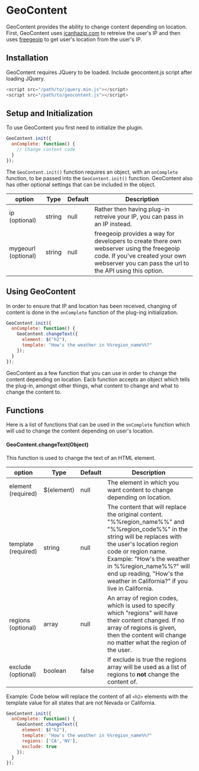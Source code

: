 GeoContent
============

GeoContent provides the ability to change content depending on location. First, GeoContent uses [icanhazip.com](https://major.io/icanhazip-com-faq/) to retreive the user's IP and then uses [freegeoip](http://freegeoip.net/) to get user's location from the user's IP.

## Installation
GeoContent requires JQuery to be loaded. Include geocontent.js script after loading JQuery. 
```javascript
<script src="/path/to/jquery.min.js"></script>
<script src="/path/to/geocontent.js"></script>
```
## Setup and Initialization
To use GeoContent you first need to initialize the plugin.  
```javascript
GeoContent.init({
  onComplete: function() {
    // Change content code
  }
});
```
The `GeoContent.init()` function requires an object, with an `onComplete` function, to be passed into the `GeoContent.init()` function. GeoContent also has other optional settings that can be included in the object. 

option | Type | Default | Description
------ | ---- | ------- | -----------
ip (optional) | string | null | Rather then having plug-in retreive your IP, you can pass in an IP instead.
mygeourl (optional)|string|null| freegeoip provides a way for developers to create there own webserver using the freegeoip code. If you've created your own webserver you can pass the url to the API using this option.

## Using GeoContent
In order to ensure that IP and location has been received, changing of content is done in the `onComplete` function of the plug-ing initialization. 
```javascript
GeoContent.init({
  onComplete: function() {
    GeoContent.changeText({
      element: $("h2"),
      template: "How's the weather in %%region_name%%?"
    });
  }
});
```
GeoContent as a few function that you can use in order to change the content depending on location. Eacb function accepts an object which tells the plug-in, amongst other things, what content to change and what to change the content to. 

## Functions
Here is a list of functions that can be used in the `onComplete` function which will usd to change the content depending on user's location. 
#### GeoContent.changeText(Object)
This function is used to change the text of an HTML element.

option | Type | Default | Description
------ | ---- | ------- | -----------
element (required) | $(element) |  null | The element in which you want content to change depending on location.
template (required) | string |  null | The content that will replace the original content. "%%region_name%%" and "%%region_code%%" in the string will be replaces with the user's location region code or region name. Example: "How's the weather in %%region_name%%?" will end up reading, "How's the weather in California?" if you live in California. 
regions (optional) | array |  null | An array of region codes, which is used to specify which "regions" will have their content changed. If no array of regions is given, then the content will change no matter what the region of the user. 
exclude (optional) | boolean |  false | If exclude is true the regions array will be used as a list of regions to **not** change the content of. 

Example: Code below will replace the content of all `<h2>` elements with the template value for all states that are not Nevada or California. 
```javascript
GeoContent.init({
  onComplete: function() {
    GeoContent.changeText({
      element: $("h2"),
      template: "How's the weather in %%region_name%%?"
      regions: ['CA','NV'],
      exclude: true
    });
  }
});
```

